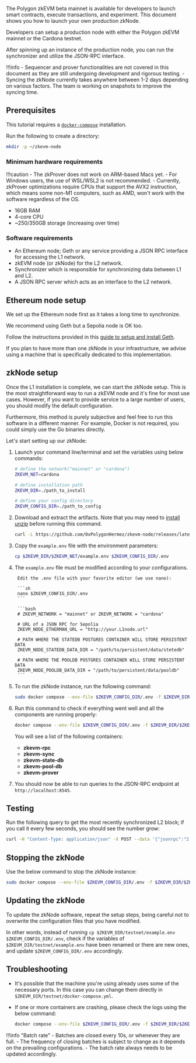 <!--
---
comments: true
---
-->

The Polygon zkEVM beta mainnet is available for developers to launch smart contracts, execute transactions, and experiment. This document shows you how to launch your own production zkNode.

Developers can setup a production node with either the Polygon zkEVM mainnet or the Cardona testnet.

After spinning up an instance of the production node, you can run the synchronizer and utilize the JSON-RPC interface.

!!!info
    - Sequencer and prover functionalities are not covered in this document as they are still undergoing development and rigorous testing.
    - Syncing the zkNode currently takes anywhere between 1-2 days depending on various factors. The team is working on snapshots to improve the syncing time.

## Prerequisites

This tutorial requires a [`docker-compose`](https://docs.docker.com/compose/install/) installation.

Run the following to create a directory:

```sh
mkdir -p ~/zkevm-node
```

### Minimum hardware requirements

!!!caution
    - The zkProver does not work on ARM-based Macs yet. 
    - For Windows users, the use of WSL/WSL2 is not recommended.
    - Currently, zkProver optimizations require CPUs that support the AVX2 instruction, which means some non-M1 computers, such as AMD, won't work with the software regardless of the OS.

- 16GB RAM
- 4-core CPU
- ~250/350GB storage (increasing over time)

### Software requirements

- An Ethereum node; Geth or any service providing a JSON RPC interface for accessing the L1 network.
- zkEVM node (or zkNode) for the L2 network.
- Synchronizer which is responsible for synchronizing data between L1 and L2.
- A JSON RPC server which acts as an interface to the L2 network.

## Ethereum node setup

We set up the Ethereum node first as it takes a long time to synchronize.

We recommend using Geth but a Sepolia node is OK too.

Follow the instructions provided in this [guide to setup and install Geth](https://geth.ethereum.org/docs/getting-started/installing-geth).

If you plan to have more than one zkNode in your infrastructure, we advise using a machine that is specifically dedicated to this implementation.

## zkNode setup

Once the L1 installation is complete, we can start the zkNode setup. This is the most straightforward way to run a zkEVM node and it's fine for most use cases. However, if you want to provide service to a large number of users, you should modify the default configuration.

Furthermore, this method is purely subjective and feel free to run this software in a different manner. For example, Docker is not required, you could simply use the Go binaries directly.

Let's start setting up our zkNode:

1. Launch your command line/terminal and set the variables using below commands:

    ```bash
    # define the network("mainnet" or "cardona")
    ZKEVM_NET=cardona

    # define installation path
    ZKEVM_DIR=./path_to_install

    # define your config directory
    ZKEVM_CONFIG_DIR=./path_to_config
    ```

2. Download and extract the artifacts. Note that you may need to [install unzip](https://formulae.brew.sh/formula/unzip) before running this command. 
    
    ```bash
    curl -L https://github.com/0xPolygonHermez/zkevm-node/releases/latest/download/$ZKEVM_NET.zip > $ZKEVM_NET.zip && unzip -o $ZKEVM_NET.zip -d $ZKEVM_DIR && rm $ZKEVM_NET.zip
    ```

3. Copy the `example.env` file with the environment parameters:
    
    ```sh
    cp $ZKEVM_DIR/$ZKEVM_NET/example.env $ZKEVM_CONFIG_DIR/.env
    ```

4. The `example.env` file must be modified according to your configurations.

        Edit the .env file with your favorite editor (we use nano): 
    
        ```sh
        nano $ZKEVM_CONFIG_DIR/.env
        ```

        ```bash
        # ZKEVM_NETWORK = "mainnet" or ZKEVM_NETWORK = "cardona"
        
        # URL of a JSON RPC for Sepolia
        ZKEVM_NODE_ETHERMAN_URL = "http://your.L1node.url"

        # PATH WHERE THE STATEDB POSTGRES CONTAINER WILL STORE PERSISTENT DATA
        ZKEVM_NODE_STATEDB_DATA_DIR = "/path/to/persistent/data/stetedb"

        # PATH WHERE THE POOLDB POSTGRES CONTAINER WILL STORE PERSISTENT DATA
        ZKEVM_NODE_POOLDB_DATA_DIR = "/path/to/persistent/data/pooldb"
        ```

5. To run the zkNode instance, run the following command:

    ```bash
    sudo docker compose --env-file $ZKEVM_CONFIG_DIR/.env -f $ZKEVM_DIR/$ZKEVM_NET/docker-compose.yml up -d
    ```

6. Run this command to check if everything went well and all the components are running properly:

    ```bash
    docker compose --env-file $ZKEVM_CONFIG_DIR/.env -f $ZKEVM_DIR/$ZKEVM_NET/docker-compose.yml ps
    ```

    You will see a list of the following containers:
      - **zkevm-rpc**
      - **zkevm-sync**
      - **zkevm-state-db**
      - **zkevm-pool-db**
      - **zkevm-prover**

7. You should now be able to run queries to the JSON-RPC endpoint at `http://localhost:8545`.

## Testing

Run the following query to get the most recently synchronized L2 block; if you call it every few seconds, you should see the number grow:

```bash
curl -H "Content-Type: application/json" -X POST --data '{"jsonrpc":"2.0","method":"eth_blockNumber","params":[],"id":83}' http://localhost:8545
```

## Stopping the zkNode

Use the below command to stop the zkNode instance:

```bash
sudo docker compose --env-file $ZKEVM_CONFIG_DIR/.env -f $ZKEVM_DIR/$ZKEVM_NET/docker-compose.yml down
```

## Updating the zkNode

To update the zkNode software, repeat the setup steps, being careful not to overwrite the configuration files that you have modified.

In other words, instead of running ```cp $ZKEVM_DIR/testnet/example.env $ZKEVM_CONFIG_DIR/.env```, check if the variables of ```$ZKEVM_DIR/testnet/example.env``` have been renamed or there are new ones, and update ```$ZKEVM_CONFIG_DIR/.env``` accordingly.

## Troubleshooting

- It's possible that the machine you're using already uses some of the necessary ports. In this case you can change them directly in `$ZKEVM_DIR/testnet/docker-compose.yml`.

- If one or more containers are crashing, please check the logs using the below command:

    ```bash
    docker compose --env-file $ZKEVM_CONFIG_DIR/.env -f $ZKEVM_DIR/$ZKEVM_NET/docker-compose.yml logs <cointainer_name>
    ```

!!!info "Batch rate"
    - Batches are closed every 10s, or whenever they are full.
    - The frequency of closing batches is subject to change as it depends on the prevailing configurations.
    - The batch rate always needs to be updated accordingly.